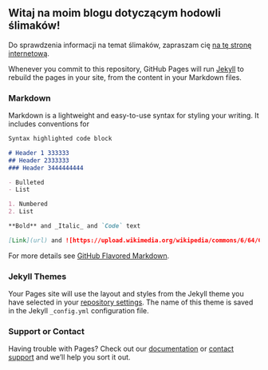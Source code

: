 ## Witaj na moim blogu dotyczącym hodowli ślimaków!

Do sprawdzenia informacji na temat ślimaków, zapraszam cię [na tę stronę internetową](https://pl.wikipedia.org/wiki/%C5%9Alimaki). 

Whenever you commit to this repository, GitHub Pages will run [Jekyll](https://jekyllrb.com/) to rebuild the pages in your site, from the content in your Markdown files.

### Markdown

Markdown is a lightweight and easy-to-use syntax for styling your writing. It includes conventions for

```markdown
Syntax highlighted code block

# Header 1 333333
## Header 2333333
### Header 3444444444

- Bulleted
- List

1. Numbered
2. List

**Bold** and _Italic_ and `Code` text

[Link](url) and ![https://upload.wikimedia.org/wikipedia/commons/6/64/Grapevinesnail_01a.jpg](https://upload.wikimedia.org/wikipedia/commons/6/64/Grapevinesnail_01a.jpg)
```

For more details see [GitHub Flavored Markdown](https://guides.github.com/features/mastering-markdown/).

### Jekyll Themes

Your Pages site will use the layout and styles from the Jekyll theme you have selected in your [repository settings](https://github.com/mikolaj-jozefowski/mikolaj-jozefowski.github.io/settings). The name of this theme is saved in the Jekyll `_config.yml` configuration file.

### Support or Contact

Having trouble with Pages? Check out our [documentation](https://docs.github.com/categories/github-pages-basics/) or [contact support](https://github.com/contact) and we’ll help you sort it out.
